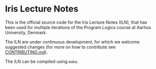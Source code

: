 # Iris Lecture Notes

This is the official source code for the Iris Lecture Notes (ILN), that has been
used for multiple iterations of the Program Logics course at
Aarhus University, Denmark.

The ILN are under continuous development, for which we welcome suggested
changes (for more on how to contribute see [CONTRIBUTING.md](CONTRIBUTING.md)).

The ILN can be compiled using `make`.
